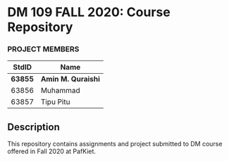 # DM 109 FALL 2020: Course Repository #
### PROJECT MEMBERS ###
StdID | Name
------------ | -------------
**63855** | **Amin M. Quraishi** <!--this is the group leader in bold-->
63856 | Muhammad
63857 | Tipu Pitu
<!-- Replace name and student ids with acutally group member names and ids-->

## Description ##
This repository contains assignments and project submitted to DM course offered in Fall 2020 at PafKiet.
